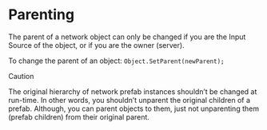 # Parenting

The parent of a network object can only be changed if you are the Input Source of the object, or if you are the owner (server).

To change the parent of an object: `Object.SetParent(newParent);`

> [!CAUTION]
> The original hierarchy of network prefab instances shouldn’t be changed at run-time. In other words, you shouldn’t unparent the original children of a prefab. Although, you can parent objects to them, just not unparenting them (prefab children) from their original parent.

